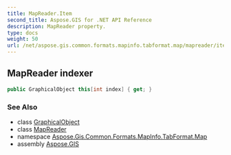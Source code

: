 ```yaml
---
title: MapReader.Item
second_title: Aspose.GIS for .NET API Reference
description: MapReader property. 
type: docs
weight: 50
url: /net/aspose.gis.common.formats.mapinfo.tabformat.map/mapreader/item/
---
```

## MapReader indexer

```csharp
public GraphicalObject this[int index] { get; }
```

### See Also

* class [GraphicalObject](../../../aspose.gis.common.formats.mapinfo.graphicalobjects/graphicalobject/)
* class [MapReader](../)
* namespace [Aspose.Gis.Common.Formats.MapInfo.TabFormat.Map](../../mapreader/)
* assembly [Aspose.GIS](../../../)


